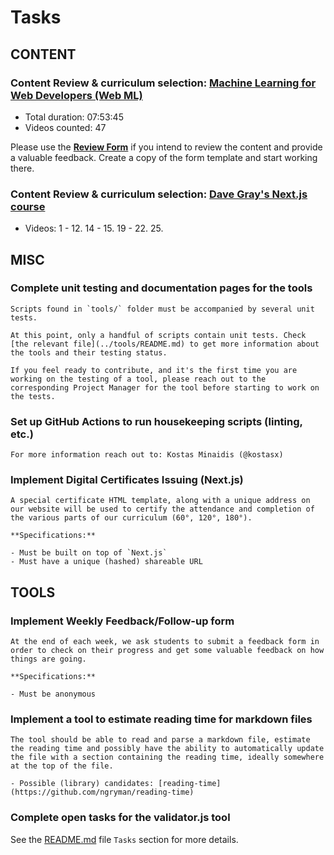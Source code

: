 # Tasks

## CONTENT

  ### Content Review & curriculum selection: [Machine Learning for Web Developers (Web ML)](https://www.youtube.com/playlist?list=PLOU2XLYxmsILr3HQpqjLAUkIPa5EaZiui)

  - Total duration: 07:53:45
  - Videos counted: 47

  Please use the [**Review Form**](https://docs.google.com/document/d/1CRaejbYTLorucBXauv2Z-FEqXtYB5K1hdsZu7496YEc/edit?usp=sharing) if you intend to review the content and provide a valuable feedback. Create a copy of the form template and start working there.

  ### Content Review & curriculum selection: [Dave Gray's Next.js course](https://www.youtube.com/playlist?list=PL0Zuz27SZ-6Pk-QJIdGd1tGZEzy9RTgtj)

  - Videos: 1 - 12. 14 - 15. 19 - 22. 25.

## MISC

  ### Complete unit testing and documentation pages for the tools

    Scripts found in `tools/` folder must be accompanied by several unit tests.

    At this point, only a handful of scripts contain unit tests. Check [the relevant file](../tools/README.md) to get more information about the tools and their testing status.

    If you feel ready to contribute, and it's the first time you are working on the testing of a tool, please reach out to the corresponding Project Manager for the tool before starting to work on the tests.

  ### Set up GitHub Actions to run housekeeping scripts (linting, etc.)

    For more information reach out to: Kostas Minaidis (@kostasx)

  ### Implement Digital Certificates Issuing (Next.js)

    A special certificate HTML template, along with a unique address on our website will be used to certify the attendance and completion of the various parts of our curriculum (60°, 120°, 180°).

    **Specifications:**

    - Must be built on top of `Next.js`
    - Must have a unique (hashed) shareable URL

## TOOLS

  ### Implement Weekly Feedback/Follow-up form

    At the end of each week, we ask students to submit a feedback form in order to check on their progress and get some valuable feedback on how things are going.

    **Specifications:**

    - Must be anonymous

  ### Implement a tool to estimate reading time for markdown files

    The tool should be able to read and parse a markdown file, estimate the reading time and possibly have the ability to automatically update the file with a section containing the reading time, ideally somewhere at the top of the file.

    - Possible (library) candidates: [reading-time](https://github.com/ngryman/reading-time)

  ### Complete open tasks for the validator.js tool

  See the [README.md](../tools/README.md#toolsvalidatorjs) file `Tasks` section for more details. 